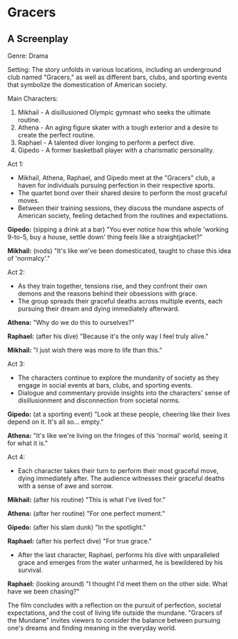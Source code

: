 # Gracers

## A Screenplay

Genre: Drama

Setting: The story unfolds in various locations, including an underground club named "Gracers," as well as different bars, clubs, and sporting events that symbolize the domestication of American society.

Main Characters:

1. Mikhail - A disillusioned Olympic gymnast who seeks the ultimate routine.
2. Athena - An aging figure skater with a tough exterior and a desire to create the perfect routine.
3. Raphael - A talented diver longing to perform a perfect dive.
4. Gipedo - A former basketball player with a charismatic personality.

Act 1:

- Mikhail, Athena, Raphael, and Gipedo meet at the "Gracers" club, a haven for individuals pursuing perfection in their respective sports.
- The quartet bond over their shared desire to perform the most graceful moves.
- Between their training sessions, they discuss the mundane aspects of American society, feeling detached from the routines and expectations.

**Gipedo:** (sipping a drink at a bar) "You ever notice how this whole 'working 9-to-5, buy a house, settle down' thing feels like a straightjacket?"

**Mikhail:** (nods) "It's like we've been domesticated, taught to chase this idea of 'normalcy'."

Act 2:

- As they train together, tensions rise, and they confront their own demons and the reasons behind their obsessions with grace.
- The group spreads their graceful deaths across multiple events, each pursuing their dream and dying immediately afterward.

**Athena:** "Why do we do this to ourselves?"

**Raphael:** (after his dive) "Because it's the only way I feel truly alive."

**Mikhail:** "I just wish there was more to life than this."

Act 3:

- The characters continue to explore the mundanity of society as they engage in social events at bars, clubs, and sporting events.
- Dialogue and commentary provide insights into the characters' sense of disillusionment and disconnection from societal norms.

**Gipedo:** (at a sporting event) "Look at these people, cheering like their lives depend on it. It's all so... empty."

**Athena:** "It's like we're living on the fringes of this 'normal' world, seeing it for what it is."

Act 4:

- Each character takes their turn to perform their most graceful move, dying immediately after. The audience witnesses their graceful deaths with a sense of awe and sorrow.

**Mikhail:** (after his routine) "This is what I've lived for."

**Athena:** (after her routine) "For one perfect moment."

**Gipedo:** (after his slam dunk) "In the spotlight."

**Raphael:** (after his perfect dive) "For true grace."

- After the last character, Raphael, performs his dive with unparalleled grace and emerges from the water unharmed, he is bewildered by his survival.

**Raphael:** (looking around) "I thought I'd meet them on the other side. What have we been chasing?"

The film concludes with a reflection on the pursuit of perfection, societal expectations, and the cost of living life outside the mundane. "Gracers of the Mundane" invites viewers to consider the balance between pursuing one's dreams and finding meaning in the everyday world.